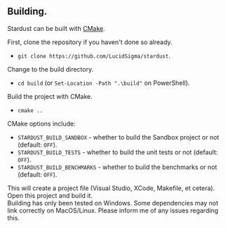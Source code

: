 ## Building.

Stardust can be built with [CMake](https://cmake.org/).

First, clone the repository if you haven't done so already.  
* `git clone https://github.com/LucidSigma/stardust`.

Change to the build directory.  
* `cd build` (or `Set-Location -Path ".\build"` on PowerShell).

Build the project with CMake.  
* `cmake ..`

CMake options include:
* `STARDUST_BUILD_SANDBOX` - whether to build the Sandbox project or not (default: `OFF`).
* `STARDUST_BUILD_TESTS` - whether to build the unit tests or not (default: `OFF`).
* `STARDUST_BUILD_BENCHMARKS` - whether to build the benchmarks or not (default: `OFF`).

This will create a project file (Visual Studio, XCode, Makefile, et cetera). Open this project and build it.  
Building has only been tested on Windows. Some dependencies may not link correctly on MacOS/Linux. Please inform me of any issues regarding this.